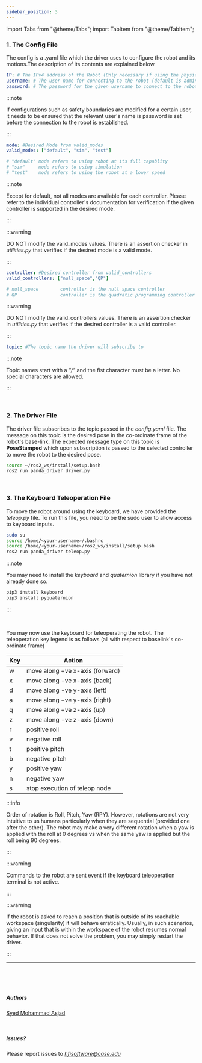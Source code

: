 ```yaml
---
sidebar_position: 3
---
```


import Tabs from "@theme/Tabs";
import TabItem from "@theme/TabItem";

### 1. The Config File
The config is a .yaml file which the driver uses to configure the robot and its motions.The description of its contents are explained below.

<Tabs groupId="config-panda-yaml">
<TabItem value="connection" label="Connection Configs">

```yaml
IP: # The IPv4 address of the Robot (Only necessary if using the physical robot)
username: # The user name for connecting to the robot (default is admin)
password: # The password for the given username to connect to the robot (default is admin)
```


:::note

If configurations such as safety boundaries are modified for a certain user, it needs to be ensured that the relevant user's name is password is set before the connection to the robot is established.

:::


</TabItem>

<TabItem value="modes" label="Mode Configs">

```yaml
mode: #Desired Mode from valid_modes
valid_modes: ["default", "sim", "test"]

# "default" mode refers to using robot at its full capablity
# "sim"     mode refers to using simulation
# "test"    mode refers to using the robot at a lower speed
```

:::note

Except for default, not all modes are available for each controller. Please refer to the individual controller's documentation for verification if the given controller is supported in the desired mode. 

:::

:::warning

DO NOT modify the valid_modes values. There is an assertion checker in *utilities.py* that verifies if the desired mode is a valid mode. 

:::


</TabItem>

<TabItem value="controller" label="Controller Configs">

```yaml
controller: #Desired controller from valid_controllers
valid_controllers: ["null_space","QP"]     

# null_space        controller is the null space controller
# QP                controller is the quadratic programming controller
```

:::warning

DO NOT modify the valid_controllers values. There is an assertion checker in *utilities.py* that verifies if the desired controller is a valid controller. 

:::


</TabItem>

<TabItem value="topic" label="Topic Configs">

```yaml
topic: #The topic name the driver will subscribe to
```

:::note

Topic names start with a *"/"* and the fist character must be a letter. No special characters are allowed.

:::



</TabItem>

</Tabs>

<br />


### 2. The Driver File

The driver file subscribes to the topic passed in the *config.yaml* file. The message on this topic is the desired pose in the co-ordinate frame of the robot's base-link. The expected message type on this topic is **PoseStamped** which upon subscription is passed to the selected controller to move the robot to the desired pose.

```bash
source ~/ros2_ws/install/setup.bash
ros2 run panda_driver driver.py
```


<br />


### 3. The Keyboard Teleoperation File

To move the robot around using the keyboard, we have provided the *teleop.py*  file. To run this file, you need to be the sudo user to allow access to keyboard inputs.

```bash
sudo su
source /home/<your-username>/.bashrc
source /home/<your-username>/ros2_ws/install/setup.bash
ros2 run panda_driver teleop.py
```

:::note

You may need to install the *keyboard* and *quaternion* library if you have not already done so. 
```bash
pip3 install keyboard
pip3 install pyquaternion
```

:::

<br />

You may now use the keyboard for teleoperating the robot. The teleoperation key legend is as follows (all with respect to baselink's co-ordinate frame)

| Key   | Action    | 
| ---    | ---   | 
| w | move along +ve x-axis (forward) |
| x | move along -ve x-axis  (back) |
| d | move along -ve y-axis (left) |
| a | move along +ve y-axis (right) |
| q | move along +ve z-axis  (up) |
| z | move along -ve z-axis  (down) |
| r | positive roll |
| v | negative roll |
| t | positive pitch |
| b | negative pitch |
| y | positive yaw |
| n | negative yaw |
| s | stop execution of teleop node |


:::info

Order of rotation is Roll, Pitch, Yaw (RPY). However, rotations are not very intuitive to us humans particularly when they are sequential (provided one after the other). The robot may make a very different rotation when a yaw is applied with the roll at 0 degrees vs when the same yaw is applied but the roll being 90 degrees.

:::

:::warning

Commands to the robot are sent event if the keyboard teleoperation terminal is not active. 

:::

:::warning

If the robot is asked to reach a position that is outside of its reachable workspace (singularity) it will behave erratically. Usually, in such scenarios, giving an input that is within the workspace of the robot resumes normal behavior. If that does not solve the problem, you may simply restart the driver.

:::



- - - - - - - - - - - - - - - - - - - - - - - - - - - - - - - - - - - - - - - - - - - - - - 


<br />
<br />




<br />


##### Authors

[Syed Mohammad Asjad](https://github.com/s-m-asjad.png) 

<br />

##### Issues?
Please report issues to *hfisoftware@case.edu*